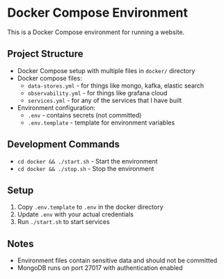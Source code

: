 # Docker Compose Environment

This is a Docker Compose environment for running a website.

## Project Structure
- Docker Compose setup with multiple files in `docker/` directory
- Docker compose files:
  - `data-stores.yml` - for things like mongo, kafka, elastic search
  - `observability.yml` - for things like grafana cloud
  - `services.yml` - for any of the services that I have built
- Environment configuration:
  - `.env` - contains secrets (not committed)
  - `.env.template` - template for environment variables

## Development Commands
- `cd docker && ./start.sh` - Start the environment
- `cd docker && ./stop.sh` - Stop the environment

## Setup
1. Copy `.env.template` to `.env` in the docker directory
2. Update `.env` with your actual credentials
3. Run `./start.sh` to start services

## Notes
- Environment files contain sensitive data and should not be committed
- MongoDB runs on port 27017 with authentication enabled